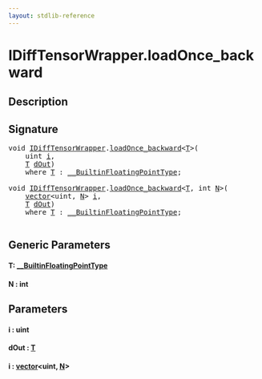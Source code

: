 ```yaml
---
layout: stdlib-reference
---
```


# IDiffTensorWrapper\.loadOnce\_backward

## Description





## Signature 

<pre>
<span class="code_keyword">void</span> <a href="index.html" class="code_type">IDiffTensorWrapper</a>.<a href="loadonce_backward-4.html">loadOnce_backward</a>&lt;<a href="loadonce_backward-4.html#typeparam-T" class="code_type">T</a>&gt;(
    <span class="code_keyword">uint</span> <a href="loadonce_backward-4.html#decl-i" class="code_param">i</a>,
    <a href="loadonce_backward-4.html#typeparam-T" class="code_type">T</a> <a href="loadonce_backward-4.html#decl-dOut" class="code_param">dOut</a>)
    <span class='code_keyword'>where</span> <a href="loadonce_backward-4.html#typeparam-T" class="code_type">T</a> : <a href="../0_builtinfloatingpointtype-029hm/index.html" class="code_type">__BuiltinFloatingPointType</a>;

<span class="code_keyword">void</span> <a href="index.html" class="code_type">IDiffTensorWrapper</a>.<a href="loadonce_backward-4.html">loadOnce_backward</a>&lt;<a href="loadonce_backward-4.html#typeparam-T" class="code_type">T</a>, <span class="code_keyword">int</span> <a href="loadonce_backward-4.html#decl-N" class="code_var">N</a>&gt;(
    <a href="../../types/vector/index.html" class="code_type">vector</a>&lt;<span class="code_keyword">uint</span>, <a href="loadonce_backward-4.html#decl-N" class="code_var">N</a>&gt; <a href="loadonce_backward-4.html#decl-i" class="code_param">i</a>,
    <a href="loadonce_backward-4.html#typeparam-T" class="code_type">T</a> <a href="loadonce_backward-4.html#decl-dOut" class="code_param">dOut</a>)
    <span class='code_keyword'>where</span> <a href="loadonce_backward-4.html#typeparam-T" class="code_type">T</a> : <a href="../0_builtinfloatingpointtype-029hm/index.html" class="code_type">__BuiltinFloatingPointType</a>;

</pre>

## Generic Parameters

####  <a id="typeparam-T"></a>T: [\_\_BuiltinFloatingPointType](../0_builtinfloatingpointtype-029hm/index.html)
####  <a id="decl-N"></a>N  : int

## Parameters

####  <a id="decl-i"></a>i  : uint
####  <a id="decl-dOut"></a>dOut  : [T](loadonce_backward-4.html#typeparam-T)
####  <a id="decl-i"></a>i  : [vector](../../types/vector/index.html)\<uint, [N](../../types/vector/index.html#decl-N)\>

